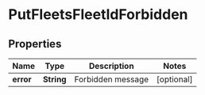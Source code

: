 
# PutFleetsFleetIdForbidden

## Properties
Name | Type | Description | Notes
------------ | ------------- | ------------- | -------------
**error** | **String** | Forbidden message |  [optional]



